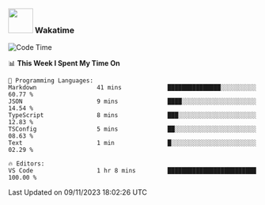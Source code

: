 ### <img src="https://media.giphy.com/media/VgCDAzcKvsR6OM0uWg/giphy.gif" width="50"> Wakatime

  <!--START_SECTION:waka-->
![Code Time](http://img.shields.io/badge/Code%20Time-1%2C453%20hrs%2040%20mins-blue)

📊 **This Week I Spent My Time On** 

```text
💬 Programming Languages: 
Markdown                 41 mins             ███████████████░░░░░░░░░░   60.77 % 
JSON                     9 mins              ████░░░░░░░░░░░░░░░░░░░░░   14.54 % 
TypeScript               8 mins              ███░░░░░░░░░░░░░░░░░░░░░░   12.83 % 
TSConfig                 5 mins              ██░░░░░░░░░░░░░░░░░░░░░░░   08.63 % 
Text                     1 min               █░░░░░░░░░░░░░░░░░░░░░░░░   02.29 % 

🔥 Editors: 
VS Code                  1 hr 8 mins         █████████████████████████   100.00 % 
```


 Last Updated on 09/11/2023 18:02:26 UTC
<!--END_SECTION:waka-->
